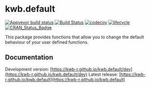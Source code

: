 # kwb.default

[![Appveyor build status](https://ci.appveyor.com/api/projects/status/pk7m26j938y55j84/branch/master?svg=true)](https://ci.appveyor.com/project/KWB-R/kwb-default/branch/master)
[![Build Status](https://travis-ci.org/KWB-R/kwb.default.svg?branch=master)](https://travis-ci.org/KWB-R/kwb.default)
[![codecov](https://codecov.io/github/KWB-R/kwb.default/branch/master/graphs/badge.svg)](https://codecov.io/github/KWB-R/kwb.default)
[![lifecycle](https://img.shields.io/badge/lifecycle-stable-brightgreen.svg)](https://www.tidyverse.org/lifecycle/#stable)
[![CRAN_Status_Badge](http://www.r-pkg.org/badges/version/kwb.default)](http://cran.r-project.org/package=kwb.default)

This package provides functions that allow you to change the default behaviour of your user defined functions.


## Documentation

Development version: [https://kwb-r.github.io/kwb.default/dev](https://kwb-r.github.io/kwb.default/dev)
Latest release: [https://kwb-r.github.io/kwb.default](https://kwb-r.github.io/kwb.default)
